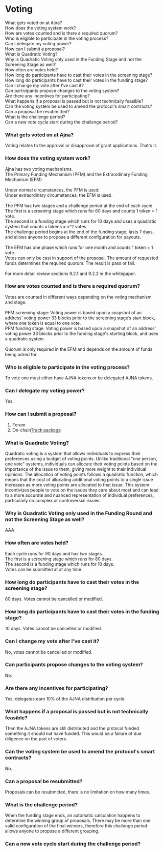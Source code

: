 # Voting

What gets voted on at Ajna?\
How does the voting system work?\
How are votes counted and is there a required quorum?\
Who is eligible to participate in the voting process?\
Can I delegate my voting power?\
How can I submit a proposal?\
What is Quadratic Voting?\
Why is Quadratic Voting only used in the Funding Stage and not the Screening Stage as well?\
How often are votes held?\
How long do participants have to cast their votes in the screening stage?\
How long do participants have to cast their votes in the funding stage?\
Can I change my vote after I've cast it?\
Can participants propose changes to the voting system?\
Are there any incentives for participating?\
What happens if a proposal is passed but is not technically feasible?\
Can the voting system be used to amend the protocol's smart contracts?\
Can a proposal be resubmitted?\
What is the challenge period?\
Can a new vote cycle start during the challenge period?

### What gets voted on at Ajna?

Voting relates to the approval or disapproval of grant applications. That's it.

### How does the voting system work?

Ajna has two voting mechanisms. \
The Primary Funding Mechanism (PFM) and the Extraordinary Funding Mechanism (EFM)\
\
Under normal circumstances, the PFM is used.\
Under extraordinary circumstances, the EFM is used. \
\
The PFM has two stages and a challenge period at the end of each cycle.\
The first is a screening stage which runs for 80 days and counts 1 token = 1 vote.\
The second is a funding stage which runs for 10 days and uses a quadratic system that counts x tokens = x^2 votes.\
The challenge period begins at the end of the funding stage, lasts 7 days, and allows anyone to propose a different configuration for payouts.\
\
The EFM has one phase which runs for one month and counts 1 token = 1 vote.\
Votes can only be cast in support of the proposal. The amount of requested funds determines the required quorum. The result is pass or fail.\
\
For more detail review sections 9.2.1 and 9.2.2 in the whitepaper.

### How are votes counted and is there a required quorum?

Votes are counted in different ways depending on the voting mechanism and stage. \
\
PFM screening stage: Voting power is based upon a snapshot of an address' voting power 33 blocks prior to the screening stage’s start block, where one token is equal to one vote. \
PFM funding stage: Voting power is based upon a snapshot of an address' voting power 33 blocks prior to the funding stage's starting block, and uses a quadratic system.\
\
Quorum is only required in the EFM and depends on the amount of funds being asked for.

### Who is eligible to participate in the voting process?

To vote one must either have AJNA tokens or be delegated AJNA tokens.

### Can I delegate my voting power?

Yes.

### How can I submit a proposal?

1. Forum
2. On-chain[Track package](https://www.amazon.com/progress-tracker/package/ref=ppx\_yo\_dt\_b\_track\_package?\_encoding=UTF8\&itemId=pnjimqhmpjpron\&orderId=114-3467708-1733014\&vt=YOUR\_ORDERS)

### What is Quadratic Voting?

Quadratic voting is a system that allows individuals to express their preferences using a budget of voting points. Unlike traditional "one person, one vote" systems, individuals can allocate their voting points based on the importance of the issue to them, giving more weight to their individual opinions. The allocation of voting points follows a quadratic function, which means that the cost of allocating additional voting points to a single issue increases as more voting points are allocated to that issue. This system incentivizes people to vote on the issues they care about most and can lead to a more accurate and nuanced representation of individual preferences, particularly on complex or controversial issues.

### Why is Quadratic Voting only used in the Funding Round and not the Screening Stage as well?

AAA

### How often are votes held?

Each cycle runs for 90 days and has two stages. \
The first is a screening stage which runs for 80 days.\
The second is a funding stage which runs for 10 days.\
Votes can be submitted at at any time.

### How long do participants have to cast their votes in the screening stage?

80 days. Votes cannot be cancelled or modified.

### How long do participants have to cast their votes in the funding stage?

10 days. Votes cannot be cancelled or modified.

### Can I change my vote after I've cast it?

No, votes cannot be cancelled or modified.

### Can participants propose changes to the voting system?

No.

### Are there any incentives for participating?

Yes, delegates earn 10% of the AJNA distribution per cycle.

### What happens if a proposal is passed but is not technically feasible?

Then the AJNA tokens are still distributed and the protocol funded something it should not have funded. This would be a failure of due diligence on the part of voters.

### Can the voting system be used to amend the protocol's smart contracts?

No.

### Can a proposal be resubmitted?

Proposals can be resubmitted, there is no limitation on how many times.

### What is the challenge period?

When the funding stage ends, an automatic calculation happens to determine the winning group of proposals. There may be more than one valid configuration of the final winners, therefore this challenge period allows anyone to propose a different grouping.

### Can a new vote cycle start during the challenge period?


